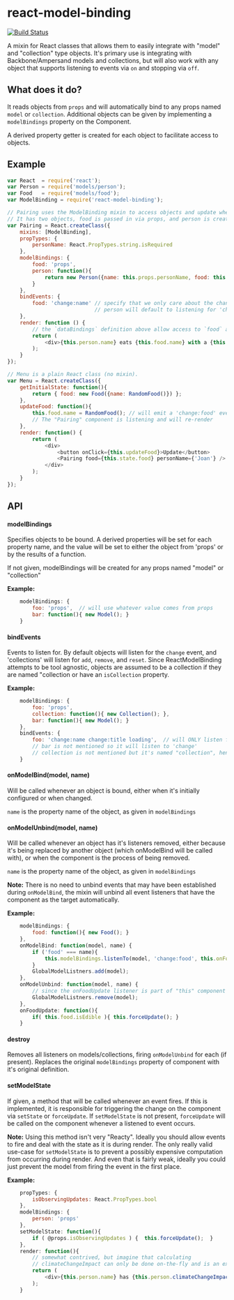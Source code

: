 # react-model-binding

[![Build Status](https://travis-ci.org/nathanstitt/react-model-binding.svg?branch=master)](https://travis-ci.org/nathanstitt/react-model-binding)

A mixin for React classes that allows them to easily integrate with "model" and "collection" type objects. It's primary use is integrating with Backbone/Ampersand models and collections, but will also work with any object that supports listening to events via `on` and stopping via `off`.

## What does it do?

It reads objects from `props` and will automatically bind to any props named `model` or `collection`.  Additional objects can be given by implementing a `modelBindings` property on the Component.

A derived property getter is created for each object to facilitate access to objects.

## Example

```javascript
var React  = require('react');
var Person = require('models/person');
var Food   = require('models/food');
var ModelBinding = require('react-model-binding');

// Pairing uses the ModelBinding mixin to access objects and update when they emit events
// It has two objects, food is passed in via props, and person is created when the mixin is initialized
var Pairing = React.createClass({
    mixins: [ModelBinding],
    propTypes: {
        personName: React.PropTypes.string.isRequired
    },
    modelBindings: {
        food: 'props',
        person: function(){
            return new Person({name: this.props.personName, food: this.props.food});
        }
    },
    bindEvents: {
        food: 'change:name' // specify that we only care about the change:name event
                            // person will default to listening for 'change'
    },
    render: function () {
        // the `dataBindings` definition above allow access to `food` and `person` from `this`
        return (
            <div>{this.person.name} eats {this.food.name} with a {this.person.utensil}</div>
        );
    }
});

// Menu is a plain React class (no mixin).
var Menu = React.createClass({
    getInitialState: function(){
        return { food: new Food({name: RandomFood()}) };
    },
    updateFood: function(){
        this.food.name = RandomFood(); // will emit a 'change:food' event
        // The "Pairing" component is listening and will re-render
    },
    render: function() {
        return (
            <div>
                <button onClick={this.updateFood}>Update</button>
                <Pairing food={this.state.food} personName={'Joan'} />
            </div>
        );
    }
});
```


## API

#### modelBindings

Specifies objects to be bound. A derived properties will be set for each property name, and the value will be set to either the object from 'props' or by the results of a function.

If not given, modelBindings will be created for any props named "model" or "collection"

**Example:**
```javascript
    modelBindings: {
        foo: 'props',  // will use whatever value comes from props
        bar: function(){ new Model(); }
    }
```

#### bindEvents

Events to listen for.  By default objects will listen for the `change` event, and 'collections' will listen for `add`, `remove`, and `reset`.  Since ReactModelBinding attempts to be tool agnostic, objects are assumed to be a collection if they are named "collection or have an `isCollection` property.

**Example:**
```javascript
    modelBindings: {
        foo: 'props',
        collection: function(){ new Collection(); },
        bar: function(){ new Model(); }
    },
    bindEvents: {
        foo: 'change:name change:title loading',  // will ONLY listen for changes to name & title, and the "loading" event
        // bar is not mentioned so it will listen to 'change'
        // collection is not mentioned but it's named "collection", hence it will listen to `add remove reset`
    }
```

#### onModelBind(model, name)

Will be called whenever an object is bound, either when it's initially configured or when changed.

`name` is the property name of the object, as given in `modelBindings`

#### onModelUnbind(model, name)

Will be called whenever an object has it's listeners removed, either because it's being replaced by another object (which onModelBind will be called with), or when the component is the process of being removed.

`name` is the property name of the object, as given in `modelBindings`

**Note:** There is no need to unbind events that may have been established during `onModelBind`, the mixin will unbind all event listeners that have the component as the target automatically.

**Example:**
```javascript
    modelBindings: {
        food: function(){ new Food(); }
    },
    onModelBind: function(model, name) {
        if ('food' === name){
            this.modelBindings.listenTo(model, 'change:food', this.onFoodUpdate);
        }
        GlobalModelListners.add(model);
    },
    onModelUnbind: function(model, name) {
        // since the onFoodUpdate listener is part of "this" component we don't need to unbind it
        GlobalModelListners.remove(model);
    },
    onFoodUpdate: function(){
        if( this.food.isEdible ){ this.forceUpdate(); }
    }
```
#### destroy

Removes all listeners on models/collections, firing `onModelUnbind` for each (if present).  Replaces the original `modelBindings` property of component with it's original definition.

#### setModelState

If given, a method that will be called whenever an event fires.  If this is implemented, it is responsible for triggering the change on the component via `setState` or `forceUpdate`.  If `setModelState` is not present, `forceUpdate` will be called on the component whenever a listened to event occurs.

 **Note:**  Using this method isn't very "Reacty". Ideally you should allow events to fire and deal with the state as it is during render.   The only really valid use-case for `setModelState` is to prevent a possibly expensive computation from occurring during render.  And even that is fairly weak, ideally you could just prevent the model from firing the event in the first place.


**Example:**
```javascript
    propTypes: {
        isObservingUpdates: React.PropTypes.bool
    },
    modelBindings: {
        person: 'props'
    },
    setModelState: function(){
        if ( @props.isObservingUpdates ) {  this.forceUpdate();  }
    },
    render: function(){
        // somewhat contrived, but imagine that calculating
        // climateChangeImpact can only be done on-the-fly and is an expensive computation
        return (
            <div>{this.person.name} has {this.person.climateChangeImpact()} impact</div>
        );
    }
```
